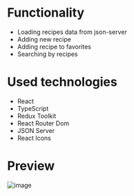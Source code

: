 # Functionality
- Loading recipes data from json-server
- Adding new recipe
- Adding recipe to favorites
- Searching by recipes

# Used technologies
-  React
-  TypeScript
-  Redux Toolkit
-  React Router Dom
-  JSON Server
-  React Icons

# Preview

![image](https://github.com/AlexeyAbramovich/recipes/assets/74393859/5801804c-f539-4931-b03e-d9875111e5e1)
